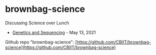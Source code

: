 # brownbag-science
Discussing Science over Lunch

* [Genetics and Sequencing](https://cbiit.github.io/brownbag-science/01-genetics-and-sequencing/) - May 13, 2021


Github repo "brownbag-science": [https://github.com/CBIIT/brownbag-science](https://github.com/CBIIT/brownbag-science)
